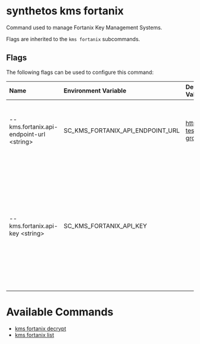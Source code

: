 # synthetos kms fortanix

Command used to manage Fortanix Key Management Systems.

Flags are inherited to the `kms fortanix` subcommands.

## Flags

The following flags can be used to configure this command:

| Name                                      | Environment Variable             | Default Value                     | Description |
| :-----------------------------------------| :--------------------------------| :---------------------------------| :-----------|
| --kms.fortanix.api-endpoint-url \<string> | SC_KMS_FORTANIX_API_ENDPOINT_URL | https://kms-test.adidas-group.com | The URL for the Fortanix API endpoint. Make sure to include the trailing slash. |
| --kms.fortanix.api-key \<string>          | SC_KMS_FORTANIX_API_KEY          |                                   | Your Fortanix API access key. You can obtain this key by logging into your Fortanix account and navigating to the 'API Keys' page in the 'Settings' section. |

# Available Commands

* [kms fortanix decrypt](./kms.fortanix.decrypt.md)
* [kms fortanix list](./kms.fortanix.list.md)
